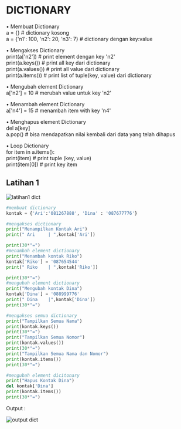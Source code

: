 # DICTIONARY
• Membuat Dictionary
\
a = {} # dictionary kosong
\
a = {'n1': 100, 'n2': 20, 'n3': 7} # dictionary dengan key:value


• Mengakses Dictionary
\
print(a['n2']) # print element dengan key 'n2'
\
print(a.keys()) # print all key dari dictionary
\
print(a.values()) # print all value dari dictionary
\
print(a.items()) # print list of tuple(key, value) dari dictionary


• Mengubah element Dictionary
\
a['n2'] = 10 # merubah value untuk key 'n2'


• Menambah element Dictionary
\
a['n4'] = 15 # menambah item with key 'n4'


• Menghapus element Dictionary
\
del a[key]
\
a.pop() # bisa mendapatkan nilai kembali dari data yang telah dihapus


• Loop Dictionary
\
for item in a.items():
\
print(item) # print tuple (key, value)
\
print(item[0]) # print key item

## Latihan 1
![latihan1 dict](https://user-images.githubusercontent.com/116176746/204817936-39cfb9b0-2427-4bab-b391-66e5b44f5db1.png)

```python
#membuat dictionary
kontak = {'Ari':'081267888', 'Dina' : '087677776'}

#mengakses dictionary
print("Menampilkan Kontak Ari")
print(" Ari     | ",kontak['Ari'])

print(30*"=")
#menambah element dictionary
print("Menambah kontak Riko")
kontak['Riko'] = '087654544'
print(" Riko    | ",kontak['Riko'])

print(30*"=")
#mengubah element dictionary
print("Mengubah kontak Dina")
kontak['Dina'] = '088999776'
print(" Dina    |",kontak['Dina'])
print(30*"=")

#mengakses semua dictionary
print("Tampilkan Semua Nama")
print(kontak.keys())
print(30*"=")
print("Tampilkan Semua Nomor")
print(kontak.values())
print(30*"=")
print("Tampilkan Semua Nama dan Nomor")
print(kontak.items())
print(30*"=")   

#mengubah element dicitonary
print("Hapus Kontak Dina")
del kontak['Dina']
print(kontak.items())
print(30*"=")
```

Output :

![output dict](https://user-images.githubusercontent.com/116176746/204818294-c0de2328-e823-4f8c-bf0e-fe6db2f51e33.png)


